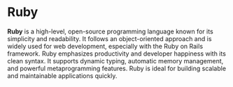 # Ruby
**Ruby** is a high-level, open-source programming language known for its simplicity and readability. It follows an object-oriented approach and is widely used for web development, especially with the Ruby on Rails framework. Ruby emphasizes productivity and developer happiness with its clean syntax. It supports dynamic typing, automatic memory management, and powerful metaprogramming features. Ruby is ideal for building scalable and maintainable applications quickly.
